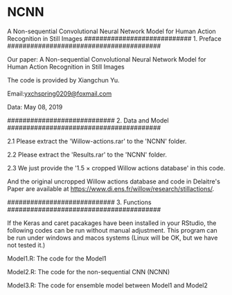 # NCNN
A Non-sequential Convolutional Neural Network Model for Human Action Recognition in Still Images
############################ 1. Preface ########################################

Our paper: A Non-sequential Convolutional Neural Network Model for Human Action Recognition in Still Images

The code is provided by Xiangchun Yu.

Email:yxchspring0209@foxmail.com

Data: May 08, 2019

############################ 2. Data and Model ########################################

2.1 Please extract the 'Willow-actions.rar' to the 'NCNN' folder.

2.2 Please extract the 'Results.rar' to the 'NCNN' folder.

2.3 We just provide the '1.5 × cropped Willow actions database' in this code.

And the original uncropped Willow actions database and code in Delaitre's Paper  are available at https://www.di.ens.fr/willow/research/stillactions/.

############################ 3. Functions ########################################

If the Keras and caret pacakages have been installed in your RStudio, the following codes can be run without manual adjustment. This program can be run under windows and macos systems (Linux will be OK, but we have not tested it.)

Model1.R: The code for the Model1

Model2.R: The code for the non-sequential CNN (NCNN)

Model3.R: The code for ensemble model between Model1 and Model2
